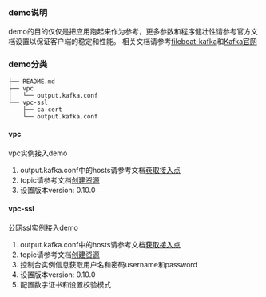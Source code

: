 ### demo说明
demo的目的仅仅是把应用跑起来作为参考，更多参数和程序健壮性请参考官方文档设置以保证客户端的稳定和性能。
相关文档请参考[filebeat-kafka](https://www.elastic.co/guide/en/beats/filebeat/current/kafka-output.html)和[Kafka官网](https://kafka.apache.org/0100/documentation.html)
  

### demo分类
```
├── README.md
├── vpc
│   └── output.kafka.conf
└── vpc-ssl
    ├── ca-cert
    └── output.kafka.conf
```

#### vpc
vpc实例接入demo
1. output.kafka.conf中的hosts请参考文档[获取接入点](https://help.aliyun.com/document_detail/68342.html?spm=a2c4g.11186623.6.554.X2a7Ga) 
2. topic请参考文档[创建资源](https://help.aliyun.com/document_detail/68328.html?spm=a2c4g.11186623.6.549.xvKAt6)
3. 设置版本version: 0.10.0

#### vpc-ssl
公网ssl实例接入demo
1. output.kafka.conf中的hosts请参考文档[获取接入点](https://help.aliyun.com/document_detail/68342.html?spm=a2c4g.11186623.6.554.X2a7Ga) 
2. topic请参考文档[创建资源](https://help.aliyun.com/document_detail/68328.html?spm=a2c4g.11186623.6.549.xvKAt6)
3. 控制台实例信息获取用户名和密码username和password
4. 设置版本version: 0.10.0
5. 配置数字证书和设置校验模式 
